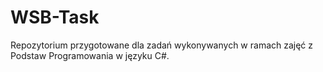 # WSB-Task

Repozytorium przygotowane dla zadań wykonywanych w ramach zajęć z Podstaw Programowania w języku C#.
